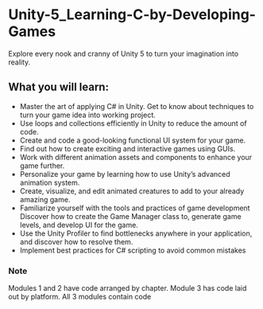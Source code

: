 # Unity-5_Learning-C-by-Developing-Games
Explore every nook and cranny of Unity 5 to turn your imagination into reality.
## What you will learn: 
* Master the art of applying C# in Unity. Get to know about techniques to turn your game idea into working project.
* Use loops and collections efficiently in Unity to reduce the amount of code. 
* Create and code a good-looking functional UI system for your game.
* Find out how to create exciting and interactive games using GUIs.
* Work with different animation assets and components to enhance your game further.
* Personalize your game by learning how to use Unity’s advanced animation system.
* Create, visualize, and edit animated creatures to add to your already amazing game.
* Familiarize yourself with the tools and practices of game development Discover how to create the Game Manager class to, generate game levels, and develop UI for the game.
* Use the Unity Profiler to find bottlenecks anywhere in your application, and discover how to resolve them.
* Implement best practices for C# scripting to avoid common mistakes

### Note
Modules 1 and 2 have code arranged by chapter. Module 3 has code laid out by platform. All 3 modules contain code
